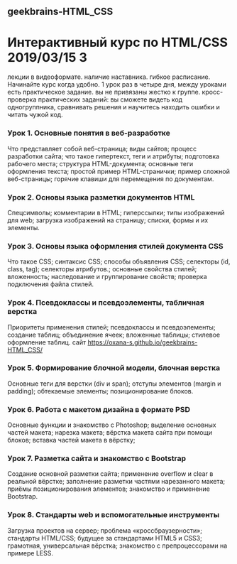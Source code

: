 ## geekbrains-HTML_CSS
# Интерактивный курс по HTML/CSS 2019/03/15 3

лекции в видеоформате.
наличие наставника.
гибкое расписание. Начинайте курс когда удобно. 1 урок раз в четыре дня, между уроками есть практическое задание.
вы не привязаны жестко к группе.
кросс- проверка практических заданий: вы сможете видеть код одногруппника, сравнивать решения и научитесь находить ошибки и читать чужой код.

### Урок 1. Основные понятия в веб-разработке
Что представляет собой веб-страница; виды сайтов; процесс разработки сайта; что такое гипертекст, теги и атрибуты; подготовка рабочего места; структура HTML-документа; основные теги оформления текста; простой пример HTML-странички; пример сложной веб-страницы; горячие клавиши для перемещения по документам.

### Урок 2. Основы языка разметки документов HTML
Спецсимволы; комментарии в HTML; гиперссылки; типы изображений для web; загрузка изображений на страницу; списки, формы и их элементы.

### Урок 3. Основы языка оформления стилей документа CSS
Что такое CSS; синтаксис CSS; способы объявления CSS; селекторы (id, class, tag); селекторы атрибутов.; основные свойства стилей; вложенность; наследование и группирование свойств; проверка подключения файла стилей.

### Урок 4. Псевдоклассы и псевдоэлементы, табличная верстка
Приоритеты применения стилей; псевдоклассы и псевдоэлементы; создание таблиц; объединение ячеек; вложенные таблицы; стилевое оформление таблиц.  сайт https://oxana-s.github.io/geekbrains-HTML_CSS/

### Урок 5. Формирование блочной модели, блочная верстка
Основные теги для верстки (div и span); отступы элементов (margin и padding); обтекаемые элементы; позиционирование блоков.

### Урок 6. Работа с макетом дизайна в формате PSD
Основные функции и знакомство с Photoshop; выделение основных частей макета; нарезка макета; вёрстка макета сайта при помощи блоков; вставка частей макета в вёрстку;

### Урок 7. Разметка сайта и знакомство с Bootstrap
Создание основной разметки сайта; применение overflow и clear в реальной вёрстке; заполнение разметки частями нарезанного макета; приёмы позиционирования элементов; знакомство и применение Bootstrap.

### Урок 8. Стандарты web и вспомогательные инструменты
Загрузка проектов на сервер; проблема «кроссбраузерности»; стандарты HTML/CSS; будущее за стандартами HTML5 и CSS3; грамотная, универсальная вёрстка; знакомство с препроцессорами на примере LESS.
